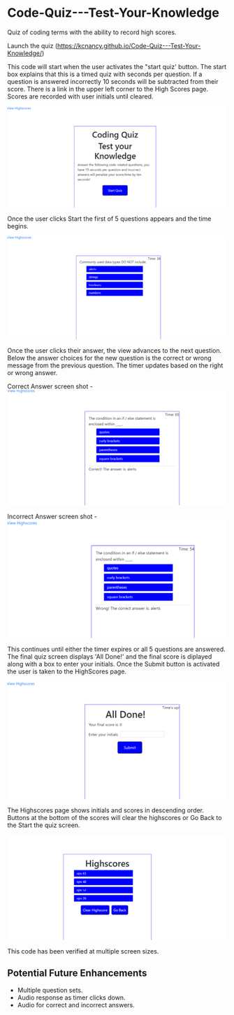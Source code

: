 # Code-Quiz---Test-Your-Knowledge
Quiz of coding terms with the ability to record high scores. 

Launch the quiz (https://kcnancy.github.io/Code-Quiz---Test-Your-Knowledge/)

This code will start when the user activates the "start quiz' button.
The start box explains that this is a timed quiz with  seconds per question. If a question is answered incorrectly 10 seconds will be subtracted from their score. 
There is a link in the upper left corner to the High Scores page. Scores are recorded with user initials until cleared.

![Start Screen](Startscreencapture.png)

Once the user clicks Start the first of 5 questions appears and the time begins. 

![First Question](Firstquestionshowingtimerinupperright.png)

Once the user clicks their answer, the view advances to the next question. Below the answer choices for the new question is the correct or wrong message from the previous question. The timer updates based on the right or wrong answer.

Correct Answer screen shot -
![Correct Answer](answercorrect.png)

Incorrect Answer screen shot -
![Incorrect Answer](incorrectanswer.png)

This continues until either the timer expires or all 5 questions are answered. The final quiz screen displays 'All Done!' and the final score is diplayed along with a box to enter your initials. Once the Submit button is activated the user is taken to the HighScores page.

![All Done!](alldone.png)

The Highscores page shows initials and scores in descending order. Buttons at the bottom of the scores will clear the highscores or Go Back to the Start the quiz screen. 

![High Score](HighScoresCapture.png)

This code has been verified at multiple screen sizes.

## Potential Future Enhancements
- Multiple question sets.
- Audio response as timer clicks down.
- Audio for correct and incorrect answers.



